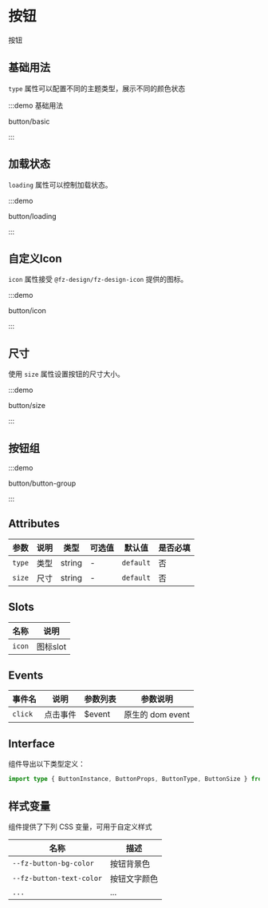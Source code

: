 # 按钮

按钮

## 基础用法

`type` 属性可以配置不同的主题类型，展示不同的颜色状态

:::demo 基础用法

button/basic

:::

## 加载状态

`loading` 属性可以控制加载状态。

:::demo

button/loading

:::



## 自定义Icon

`icon` 属性接受 `@fz-design/fz-design-icon` 提供的图标。

:::demo

button/icon

:::

## 尺寸

使用 `size` 属性设置按钮的尺寸大小。

:::demo

button/size

:::

## 按钮组

:::demo

button/button-group

:::

## Attributes

| 参数   | 说明 | 类型   | 可选值 | 默认值    | 是否必填 |
| ------ | ---- | ------ | ------ | --------- | -------- |
| `type` | 类型 | string | -      | `default` | 否       |
| `size` | 尺寸 | string | -      | `default` | 否       |

## Slots

| 名称  | 说明 |
| ----- | ---- |
| `icon` | 图标slot  |


## Events

| 事件名  | 说明     | 参数列表 | 参数说明         |
| ------- | -------- | -------- | ---------------- |
| `click` | 点击事件 | $event   | 原生的 dom event |

## Interface

组件导出以下类型定义：

```ts
import type { ButtonInstance, ButtonProps, ButtonType, ButtonSize } from 'fz-design'
```

## 样式变量

组件提供了下列 CSS 变量，可用于自定义样式

| 名称                     | 描述         |
| ------------------------ | ------------ |
| `--fz-button-bg-color`   | 按钮背景色   |
| `--fz-button-text-color` | 按钮文字颜色 |
| `...`                    | ...          |
